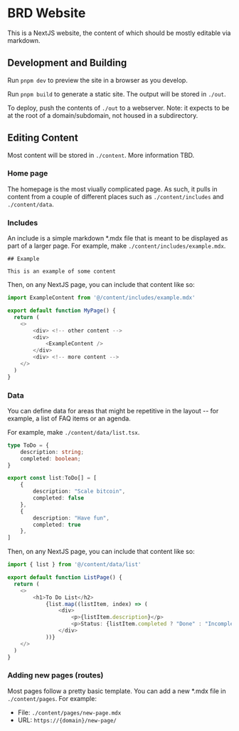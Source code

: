 # BRD Website

This is a NextJS website, the content of which should be mostly editable via markdown.

## Development and Building

Run `pnpm dev` to preview the site in a browser as you develop.

Run `pnpm build` to generate a static site. The output will be stored in `./out`.

To deploy, push the contents of `./out` to a webserver. Note: it expects to be at the root of a domain/subdomain, not housed in a subdirectory.

## Editing Content

Most content will be stored in `./content`. More information TBD.

### Home page

The homepage is the most viually complicated page. As such, it pulls in content from a couple of different places such as `./content/includes` and `./content/data`.

### Includes

An include is a simple markdown *.mdx file that is meant to be displayed as part of a larger page. For example, make `./content/includes/example.mdx`.

```
## Example

This is an example of some content
```

Then, on any NextJS page, you can include that content like so:

```typescript
import ExampleContent from '@/content/includes/example.mdx'

export default function MyPage() {
  return (
    <>
        <div> <!-- other content -->
        <div>
            <ExampleContent />
        </div>
        <div> <!-- more content -->
    </>
  )
}
```

### Data

You can define data for areas that might be repetitive in the layout -- for example, a list of FAQ items or an agenda.

For example, make `./content/data/list.tsx`.

```typescript
type ToDo = {
    description: string;
    completed: boolean;
}

export const list:ToDo[] = [
    {
        description: "Scale bitcoin",
        completed: false
    },
    {
        description: "Have fun",
        completed: true
    },
]
```

Then, on any NextJS page, you can include that content like so:

```typescript
import { list } from '@/content/data/list'

export default function ListPage() {
  return (
    <>
        <h1>To Do List</h2>
            {list.map((listItem, index) => (
                <div>
                    <p>{listItem.description}</p>
                    <p>Status: {listItem.completed ? "Done" : "Incomplete"}</p>
                </div>
            ))}
    </>
  )
}
```

### Adding new pages (routes)

Most pages follow a pretty basic template. You can add a new *.mdx file in `./content/pages`. For example:

- File: `./content/pages/new-page.mdx`
- URL: `https://{domain}/new-page/`

